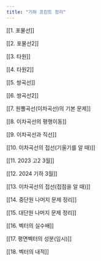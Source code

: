 ```yaml
---
title: "기하 프린트 정리"
---
```


[[1. 포물선]]


[[2. 포물선2]]


[[3. 타원]]


[[4. 타원2]]


[[5. 쌍곡선]]


[[6. 쌍곡선2]]


[[7. 원뿔곡선(이차곡선)의 기본 문제]]


[[8. 이차곡선의 평행이동]]


[[9. 이차곡선과 직선]]


[[10. 이차곡선의 접선(기울기를 알 때)]]


[[11. 2023 고2 3월]]


[[12. 2024 기하 3월]]


[[13. 이차곡선의 접선(접점을 알 때)]]


[[14. 중단원 나머지 문제 정리]]


[[15. 대단원 나머지 문제 정리]]


[[16. 벡터의 실수배]]


[[17. 평면벡터의 성분(임시)]]


[[18. 벡터의 내적]]